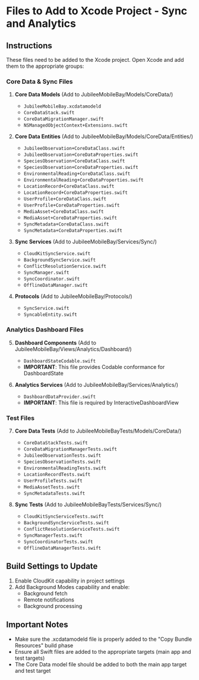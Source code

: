 # Files to Add to Xcode Project - Sync and Analytics

## Instructions
These files need to be added to the Xcode project. Open Xcode and add them to the appropriate groups:

### Core Data & Sync Files

1. **Core Data Models** (Add to JubileeMobileBay/Models/CoreData/)
   - `JubileeMobileBay.xcdatamodeld`
   - `CoreDataStack.swift`
   - `CoreDataMigrationManager.swift`
   - `NSManagedObjectContext+Extensions.swift`

2. **Core Data Entities** (Add to JubileeMobileBay/Models/CoreData/Entities/)
   - `JubileeObservation+CoreDataClass.swift`
   - `JubileeObservation+CoreDataProperties.swift`
   - `SpeciesObservation+CoreDataClass.swift`
   - `SpeciesObservation+CoreDataProperties.swift`
   - `EnvironmentalReading+CoreDataClass.swift`
   - `EnvironmentalReading+CoreDataProperties.swift`
   - `LocationRecord+CoreDataClass.swift`
   - `LocationRecord+CoreDataProperties.swift`
   - `UserProfile+CoreDataClass.swift`
   - `UserProfile+CoreDataProperties.swift`
   - `MediaAsset+CoreDataClass.swift`
   - `MediaAsset+CoreDataProperties.swift`
   - `SyncMetadata+CoreDataClass.swift`
   - `SyncMetadata+CoreDataProperties.swift`

3. **Sync Services** (Add to JubileeMobileBay/Services/Sync/)
   - `CloudKitSyncService.swift`
   - `BackgroundSyncService.swift`
   - `ConflictResolutionService.swift`
   - `SyncManager.swift`
   - `SyncCoordinator.swift`
   - `OfflineDataManager.swift`

4. **Protocols** (Add to JubileeMobileBay/Protocols/)
   - `SyncService.swift`
   - `SyncableEntity.swift`

### Analytics Dashboard Files

5. **Dashboard Components** (Add to JubileeMobileBay/Views/Analytics/Dashboard/)
   - `DashboardStateCodable.swift`
   - **IMPORTANT**: This file provides Codable conformance for DashboardState

6. **Analytics Services** (Add to JubileeMobileBay/Services/Analytics/)
   - `DashboardDataProvider.swift`
   - **IMPORTANT**: This file is required by InteractiveDashboardView

### Test Files

7. **Core Data Tests** (Add to JubileeMobileBayTests/Models/CoreData/)
   - `CoreDataStackTests.swift`
   - `CoreDataMigrationManagerTests.swift`
   - `JubileeObservationTests.swift`
   - `SpeciesObservationTests.swift`
   - `EnvironmentalReadingTests.swift`
   - `LocationRecordTests.swift`
   - `UserProfileTests.swift`
   - `MediaAssetTests.swift`
   - `SyncMetadataTests.swift`

8. **Sync Tests** (Add to JubileeMobileBayTests/Services/Sync/)
   - `CloudKitSyncServiceTests.swift`
   - `BackgroundSyncServiceTests.swift`
   - `ConflictResolutionServiceTests.swift`
   - `SyncManagerTests.swift`
   - `SyncCoordinatorTests.swift`
   - `OfflineDataManagerTests.swift`

## Build Settings to Update

1. Enable CloudKit capability in project settings
2. Add Background Modes capability and enable:
   - Background fetch
   - Remote notifications
   - Background processing

## Important Notes

- Make sure the .xcdatamodeld file is properly added to the "Copy Bundle Resources" build phase
- Ensure all Swift files are added to the appropriate targets (main app and test targets)
- The Core Data model file should be added to both the main app target and test target